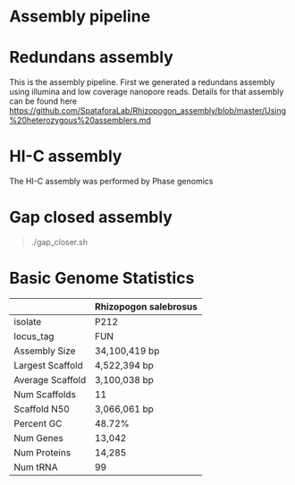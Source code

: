# Assembly pipeline
# Redundans assembly
This is the assembly pipeline. First we generated a redundans assembly using illumina and low coverage nanopore reads. Details for  that assembly can be found here https://github.com/SpataforaLab/Rhizopogon_assembly/blob/master/Using%20heterozygous%20assemblers.md
# HI-C assembly
The HI-C assembly was performed by Phase genomics
# Gap closed assembly

> ./gap_closer.sh

# Basic Genome Statistics
|                          | Rhizopogon salebrosus |
|--------------------------|-----------------------|
| isolate                  | P212                  |
| locus_tag                | FUN                   |
| Assembly Size            | 34,100,419 bp         |
| Largest Scaffold         | 4,522,394 bp          |
| Average Scaffold         | 3,100,038 bp          |
| Num Scaffolds            | 11                    |
| Scaffold N50             | 3,066,061 bp          |
| Percent GC               | 48.72%                |
| Num Genes                | 13,042                |
| Num Proteins             | 14,285                |
| Num tRNA                 | 99                    |


